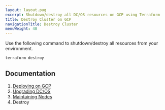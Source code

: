 ```yaml
---
layout: layout.pug
excerpt: Shutdown/destroy all DC/OS resources on GCP using Terraform
title: Destroy Cluster on GCP
navigationTitle: Destroy Cluster
menuWeight: 40
---
```


Use the following command to shutdown/destroy all resources from your environment.

```bash
terraform destroy
```

## Documentation

1. [Deploying on GCP](./install/README.md)
2. [Upgrading DC/OS](./upgrade/README.md)
3. [Maintaining Nodes](./maintain/README.md)
4. Destroy
